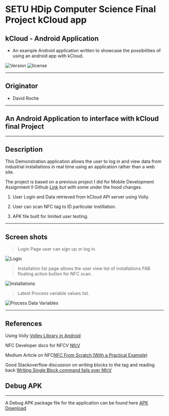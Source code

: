 # SETU HDip Computer Science  Final Project kCloud app

## kCloud - Android Application

- An example Android application written to showcase the possibilities of using an android app with kCloud.

![Version](https://img.shields.io/badge/version-1.0.24089-blue.svg)
![license](https://img.shields.io/badge/license-MIT-blue.svg)

---

## Originator

- David Roche

---

## An Android Application to interface with kCloud final Project  

---

## Description

This Demonstration application allows the user to log in and view data from industrial installations in real time using an application rather than a web site.

The project is based on a previous project I did for Mobile Development Assignment II Github [Link](https://github.com/RocheDJ/DataViewLogger/tree/Assignment-II) but with some under the hood changes.

1) User Login and Data retrieved from kCloud API server using Volly.

2) User can scan NFC tag to ID particular instillation.

3) APK file built for limited user testing.

---

## Screen shots

> Login Page user can sign up or log in.

![Login][image1]

> Installation list page allows the user view list of installations FAB floating action button for NFC scan.

![Installations][image2]

> Latest Process variable values list.

![Process Data Variables][image3]

---

## References

Using Volly [Volley Library in Android](https://www.geeksforgeeks.org/volley-library-in-android/)

NFC Developer docs for NFCV [NfcV](https://developer.android.com/reference/android/nfc/tech/NfcV)

Medium Article on NFC[NFC From Scratch (With a Practical Example)](https://medium.com/flux-it-thoughts/nfc-from-scratch-with-a-practical-example-ce0c7995595b)

Good Stackoverflow discussion on writing blocks to the tag and reading back [Writing Single Block command fails over NfcV](https://stackoverflow.com/questions/55856674/writing-single-block-command-fails-over-nfcv)


## Debug APK 

---
A Debug APK package file for the application can be found here
[APK Download](https://github.com/RocheDJ/kCloud/tree/main/mob/Android/app-kcloud.apk "download")

[image1]: ./images/login.jpg

[image2]: ./images/installations.jpg

[image3]: ./images/pvo.jpg